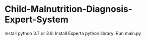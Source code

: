 # Child-Malnutrition-Diagnosis-Expert-System
Install python 3.7 or 3.8.
Install Experta python library.
Run main.py
